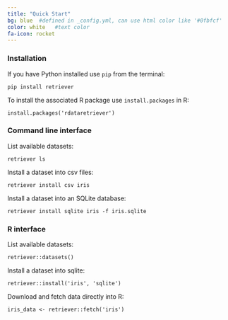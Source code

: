 ```yaml
---
title: "Quick Start"
bg: blue  #defined in _config.yml, can use html color like '#0fbfcf'
color: white   #text color
fa-icon: rocket
---
```


### Installation

If you have Python installed use `pip` from the terminal:

```
pip install retriever
```

To install the associated R package use `install.packages` in R:

```
install.packages('rdataretriever')
```

### Command line interface

List available datasets:

```
retriever ls
```

Install a dataset into csv files:

```
retriever install csv iris
```

Install a dataset into an SQLite database:

```
retriever install sqlite iris -f iris.sqlite
```

### R interface

List available datasets:

```
retriever::datasets()
```

Install a dataset into sqlite:

```
retriever::install('iris', 'sqlite')
```

Download and fetch data directly into R:

```
iris_data <- retriever::fetch('iris')
```

